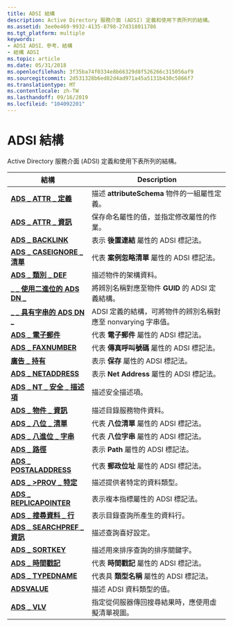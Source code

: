 ```yaml
---
title: ADSI 結構
description: Active Directory 服務介面 (ADSI) 定義和使用下表所列的結構。
ms.assetid: 3ee0e469-9932-4135-8798-27d318011786
ms.tgt_platform: multiple
keywords:
- ADSI ADSI、參考、結構
- 結構 ADSI
ms.topic: article
ms.date: 05/31/2018
ms.openlocfilehash: 3f35ba74f0334e8b66329d8f526266c315056af9
ms.sourcegitcommit: 2d531328b6ed82d4ad971a45a5131b430c5866f7
ms.translationtype: MT
ms.contentlocale: zh-TW
ms.lasthandoff: 09/16/2019
ms.locfileid: "104092201"
---
```

# <a name="adsi-structures"></a>ADSI 結構

Active Directory 服務介面 (ADSI) 定義和使用下表所列的結構。



| 結構                                                                      | Description                                                                                                    |
|--------------------------------------------------------------------------------|----------------------------------------------------------------------------------------------------------------|
| [**ADS \_ ATTR \_ 定義**](/windows/desktop/api/Iads/ns-iads-ads_attr_def)<br/>                              | 描述 **attributeSchema** 物件的一組屬性定義。<br/>                          |
| [**ADS \_ ATTR \_ 資訊**](/windows/desktop/api/Iads/ns-iads-ads_attr_info)<br/>                            | 保存命名屬性的值，並指定修改屬性的作業。<br/>              |
| [**ADS \_ BACKLINK**](/windows/win32/api/iads/ns-iads-ads_backlink)<br/>                               | 表示 **後置連結** 屬性的 ADSI 標記法。<br/>                                   |
| [**ADS \_ CASEIGNORE \_ 清單**](/windows/desktop/api/Iads/ns-iads-ads_caseignore_list)<br/>                | 代表 **案例忽略清單** 屬性的 ADSI 標記法。<br/>                            |
| [**ADS \_ 類別 \_ DEF**](/windows/desktop/api/Iads/ns-iads-ads_class_def)<br/>                            | 描述物件的架構資料。<br/>                                                                |
| [**\_ \_ 使用二進位的 ADS DN \_**](/windows/win32/api/iads/ns-iads-ads_dn_with_binary)<br/>                 | 將辨別名稱對應至物件 **GUID** 的 ADSI 定義結構。<br/>                     |
| [**\_ \_ 具有字串的 ADS DN \_**](/windows/win32/api/iads/ns-iads-ads_dn_with_string)<br/>                 | ADSI 定義的結構，可將物件的辨別名稱對應至 nonvarying 字串值。<br/> |
| [**ADS \_ 電子郵件**](/windows/win32/api/iads/ns-iads-ads_email)<br/>                                     | 代表 **電子郵件** 屬性的 ADSI 標記法。<br/>                                       |
| [**ADS \_ FAXNUMBER**](/windows/win32/api/iads/ns-iads-ads_faxnumber)<br/>                             | 代表 **傳真呼叫號碼** 屬性的 ADSI 標記法。<br/>                  |
| [**廣告 \_ 持有**](/windows/win32/api/iads/ns-iads-ads_hold)<br/>                                       | 表示 **保存** 屬性的 ADSI 標記法。<br/>                                        |
| [**ADS \_ NETADDRESS**](/windows/win32/api/iads/ns-iads-ads_netaddress)<br/>                           | 表示 **Net Address** 屬性的 ADSI 標記法。<br/>                                 |
| [**ADS \_ NT \_ 安全 \_ 描述項**](/windows/win32/api/iads/ns-iads-ads_nt_security_descriptor)<br/> | 描述安全描述項。<br/>                                                                    |
| [**ADS \_ 物件 \_ 資訊**](/windows/desktop/api/Iads/ns-iads-ads_object_info)<br/>                        | 描述目錄服務物件資料。<br/>                                                            |
| [**ADS \_ 八位 \_ 清單**](/windows/desktop/api/Iads/ns-iads-ads_octet_list)<br/>                          | 代表 **八位清單** 屬性的 ADSI 標記法。<br/>                                  |
| [**ADS \_ 八進位 \_ 字串**](/windows/win32/api/iads/ns-iads-ads_octet_string)<br/>                      | 代表 **八位字串** 屬性的 ADSI 標記法。<br/>                                |
| [**ADS \_ 路徑**](/windows/win32/api/iads/ns-iads-ads_path)<br/>                                       | 表示 **Path** 屬性的 ADSI 標記法。<br/>                                        |
| [**ADS \_ POSTALADDRESS**](/windows/win32/api/iads/ns-iads-ads_postaladdress)<br/>                     | 代表 **郵政位址** 屬性的 ADSI 標記法。<br/>                              |
| [**ADS \_ >PROV \_ 特定**](/windows/win32/api/iads/ns-iads-ads_prov_specific)<br/>                    | 描述提供者特定的資料類型。<br/>                                                            |
| [**ADS \_ REPLICAPOINTER**](/windows/win32/api/iads/ns-iads-ads_replicapointer)<br/>                   | 表示複本指標屬性的 ADSI 標記法。<br/>                                 |
| [**ADS \_ 搜尋資料 \_ 行**](/windows/desktop/api/Iads/ns-iads-ads_search_column)<br/>                    | 表示目錄查詢所產生的資料行。<br/>                                               |
| [**ADS \_ SEARCHPREF \_ 資訊**](/windows/desktop/api/Iads/ns-iads-ads_searchpref_info)<br/>                | 描述查詢喜好設定。<br/>                                                                        |
| [**ADS \_ SORTKEY**](/windows/desktop/api/Iads/ns-iads-ads_sortkey)<br/>                                 | 描述用來排序查詢的排序關鍵字。<br/>                                                    |
| [**ADS \_ 時間戳記**](/windows/win32/api/iads/ns-iads-ads_timestamp)<br/>                             | 代表 **時間戳記** 屬性的 ADSI 標記法。<br/>                                   |
| [**ADS \_ TYPEDNAME**](/windows/win32/api/iads/ns-iads-ads_typedname)<br/>                             | 代表具 **類型名稱** 屬性的 ADSI 標記法。<br/>                                  |
| [**ADSVALUE**](/windows/desktop/api/Iads/ns-iads-adsvalue)<br/>                                        | 描述 ADSI 資料類型的值。<br/>                                                           |
| [**ADS \_ VLV**](/windows/desktop/api/Iads/ns-iads-ads_vlv)<br/>                                         | 指定從伺服器傳回搜尋結果時，應使用虛擬清單視圖。<br/>  |



 

 

 





